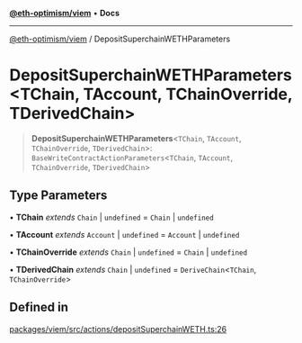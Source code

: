 [**@eth-optimism/viem**](../README.md) • **Docs**

***

[@eth-optimism/viem](../README.md) / DepositSuperchainWETHParameters

# DepositSuperchainWETHParameters\<TChain, TAccount, TChainOverride, TDerivedChain\>

> **DepositSuperchainWETHParameters**\<`TChain`, `TAccount`, `TChainOverride`, `TDerivedChain`\>: `BaseWriteContractActionParameters`\<`TChain`, `TAccount`, `TChainOverride`, `TDerivedChain`\>

## Type Parameters

• **TChain** *extends* `Chain` \| `undefined` = `Chain` \| `undefined`

• **TAccount** *extends* `Account` \| `undefined` = `Account` \| `undefined`

• **TChainOverride** *extends* `Chain` \| `undefined` = `Chain` \| `undefined`

• **TDerivedChain** *extends* `Chain` \| `undefined` = `DeriveChain`\<`TChain`, `TChainOverride`\>

## Defined in

[packages/viem/src/actions/depositSuperchainWETH.ts:26](https://github.com/ethereum-optimism/ecosystem/blob/6d6302cd415cfc874f1d86fa22a309bdd9314531/packages/viem/src/actions/depositSuperchainWETH.ts#L26)
